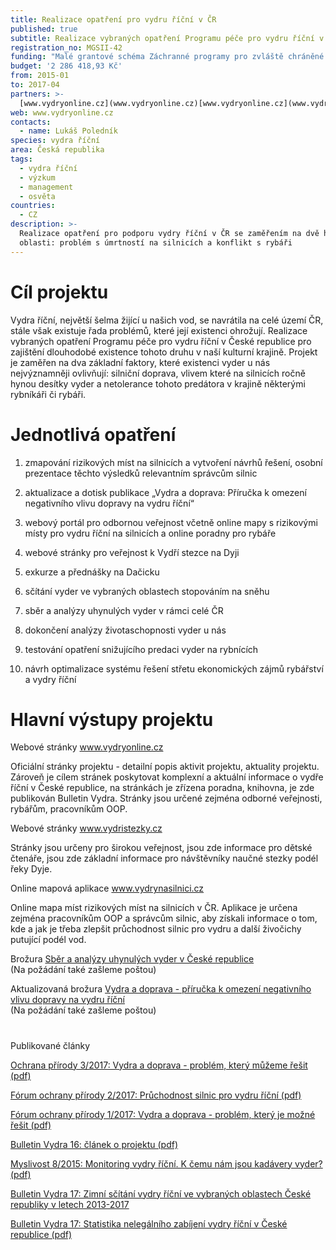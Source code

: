 ```yaml
---
title: Realizace opatření pro vydru říční v ČR
published: true
subtitle: Realizace vybraných opatření Programu péče pro vydru říční v ČR
registration_no: MGSII-42
funding: "Malé grantové schéma Záchranné programy pro zvláště chráněné druhy II Programu CZ02\r\n\nPodpořeno grantem z Islandu, Lichtenštejnska a Norska. Tento web byl vytvořen za finanční podpory EHP fondů 2009-2014 a Ministerstva životního prostředí. Za jeho obsah je výhradně odpovědná ALKA Wildlife,o.p.s. a nelze jej v žádném případě považovat za názor donora nebo Ministerstva životního prostředí.\n\n![](/media/loga_mgs_stojato_mm.jpg)"
budget: '2 286 418,93 Kč'
from: 2015-01
to: 2017-04
partners: >-
  [www.vydryonline.cz](www.vydryonline.cz)[www.vydryonline.cz](www.vydryonline.cz)
web: www.vydryonline.cz
contacts:
  - name: Lukáš Poledník
species: vydra říční
area: Česká republika
tags:
  - vydra říční
  - výzkum
  - management
  - osvěta
countries:
  - CZ
description: >-
  Realizace opatření pro podporu vydry říční v ČR se zaměřením na dvě hlavní
  oblasti: problém s úmrtností na silnicích a konflikt s rybáři
---
```

# Cíl projektu

Vydra říční, největší šelma žijící u našich vod, se navrátila na celé území ČR, stále však existuje řada problémů, které její existenci ohrožují. Realizace vybraných opatření Programu péče pro vydru říční v České republice pro zajištění dlouhodobé existence tohoto druhu v naší kulturní krajině. Projekt je zaměřen na dva základní faktory, které existenci vyder u nás nejvýznamněji ovlivňují: silniční doprava, vlivem které na silnicích ročně hynou desítky vyder a netolerance tohoto predátora v krajině některými rybníkáři či rybáři.

# Jednotlivá opatření 

1. zmapování rizikových míst na silnicích a vytvoření návrhů řešení, osobní prezentace těchto výsledků relevantním správcům silnic

2. aktualizace a dotisk publikace „Vydra a doprava: Příručka k omezení negativního vlivu dopravy na vydru říční“

3. webový portál pro odbornou veřejnost včetně online mapy s rizikovými místy pro vydru říční na silnicích a online poradny pro rybáře

4. webové stránky pro veřejnost k Vydří stezce na Dyji

5. exkurze a přednášky na Dačicku

6. sčítání vyder ve vybraných oblastech stopováním na sněhu

7. sběr a analýzy uhynulých vyder v rámci celé ČR

8. dokončení analýzy životaschopnosti vyder u nás

9. testování opatření snižujícího predaci vyder na rybnících

10. návrh optimalizace systému řešení střetu ekonomických zájmů rybářství a vydry říční 



# Hlavní výstupy projektu

Webové stránky [www.vydryonline.cz](www.vydryonline.cz)

Oficiální stránky projektu - detailní popis aktivit projektu, aktuality projektu. Zároveň je cílem stránek poskytovat komplexní a aktuální informace o vydře říční v České republice, na stránkách je zřízena poradna, knihovna, je zde publikován Bulletin Vydra. Stránky jsou určené zejména odborné veřejnosti, rybářům, pracovníkům OOP.

Webové stránky [www.vydristezky.cz](www.vydristezky.cz)

Stránky jsou určeny pro širokou veřejnost, jsou zde informace pro dětské čtenáře, jsou zde základní informace pro návštěvníky naučné stezky podél řeky Dyje.

Online mapová aplikace [www.vydrynasilnici.cz](www.vydrynasilnici.cz)

Online mapa míst rizikových míst na silnicích v ČR. Aplikace je určena zejména pracovníkům OOP a správcům silnic, aby získali informace o tom, kde a jak je třeba zlepšit průchodnost silnic pro vydru a další živočichy putující podél vod. 

Brožura [Sběr a analýzy uhynulých vyder v České republice](/media/ALKA_-_Sb_r_a_anal_zy_vyder_-_web.pdf) \
(Na požádání také zašleme poštou)

Aktualizovaná brožura [Vydra a doprava - příručka k omezení negativního vlivu dopravy na vydru říční](/media/vydra%20a%20doprava%20-%20web_2.pdf) \
(Na požádání také zašleme poštou)

# Publikované články

[Ochrana přírody 3/2017: Vydra a doprava - problém, který můžeme řešit (pdf)](/media/OP_03_2017_vydry.pdf)

[Fórum ochrany přírody 2/2017: Průchodnost silnic pro vydru říční (pdf)](/media/12-pruchodnost-silnic-z-pohledu-vydry-ricni.pdf)

[Fórum ochrany přírody 1/2017: Vydra a doprava - problém, který je možné řešit (pdf)](/media/11-vydra-a-doprava-problem-ktery-je-mozne-resit.pdf)

[Bulletin Vydra 16: článek o projektu (pdf)](/media/8_Polednikova_etal_75_79.pdf)

[Myslivost 8/2015: Monitoring vydry říční. K čemu nám jsou kadávery vyder? (pdf)](/media/Myslivost_Vydra_2015_FINAL.pdf)

[Bulletin Vydra 17: Zimní sčítání vydry říční ve vybraných oblastech České republiky v letech 2013-2017](/media/Polednik_etal_14_25.pdf)

[Bulletin Vydra 17: Statistika nelegálního zabíjení vydry říční v České republice (pdf)](/media/Polednikova_etal_58_66.pdf)
